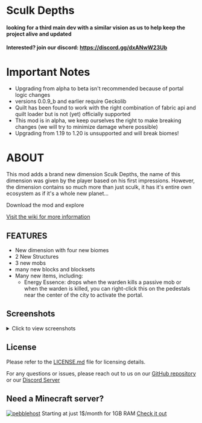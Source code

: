 # Sculk Depths

#### looking for a third main dev with a similar vision as us to help keep the project alive and updated
#### Interested? join our discord: https://discord.gg/dxANwW23Ub

# Important Notes
- Upgrading from alpha to beta isn't recommended because of portal logic changes
- versions 0.0.9_b and earlier require Geckolib
- Quilt has been found to work with the right combination of fabric api and quilt loader but is not (yet) officially supported
- This mod is in alpha, we keep ourselves the right to make breaking changes (we will try to minimize damage where possible)
- Upgrading from 1.19 to 1.20 is unsupported and will break biomes!

# ABOUT
This mod adds a brand new dimension Sculk Depths, the name of this dimension was given by the player based on his first impressions.
However, the dimension contains so much more than just sculk, it has it's entire own ecosystem as if it's a whole new planet...

Download the mod and explore

[Visit the wiki for more information](https://warior456.github.io/Sculk-Depths/)
## FEATURES
- New dimension with four new biomes
- 2 New Structures
- 3 new mobs
- many new blocks and blocksets
- Many new items, including:
  - Energy Essence: drops when the warden kills a passive mob or when the warden is killed, you can right-click this on the pedestals near the center of the city to activate the portal.

## Screenshots

<details>
  <summary>Click to view screenshots</summary>
  
  ![Sculk Depths portal](https://github.com/warior456/Sculk-Depths/assets/66562258/de043541-5ea0-430d-b137-3b56628469cb)
  ![Cephlera Caves](https://github.com/warior456/Sculk-Depths/assets/66562258/5676fd14-0ad4-4bee-8cb5-ad1ed80537be)
  ![Laboratory](https://github.com/warior456/Sculk-Depths/assets/66562258/5c4b29a9-0670-4d8c-be8e-60e0255e51b8)
  ![Underground Lab](https://github.com/warior456/Sculk-Depths/assets/66562258/90f1eb2c-3cb5-423f-913c-5021326b142a)
  ![Sculk Caves](https://user-images.githubusercontent.com/66562258/226136962-843025cf-957b-4331-a343-f8b4e9265709.png)
  ![Sculk Caves](https://user-images.githubusercontent.com/66562258/226136978-d1683dd1-d642-4cae-a204-0a92fb0ad2ba.png)
  ![Cephlera Caves](https://github.com/warior456/Sculk-Depths/assets/66562258/cd48ee13-0355-4928-86b3-0ba684f9d54d)
  
</details>

## License
Please refer to the [LICENSE.md](https://github.com/warior456/Sculk-Depths/blob/main/LICENSE.md) file for licensing details.

For any questions or issues, please reach out to us on our [GitHub repository](https://github.com/warior456/Sculk-Depths) or our [Discord Server](https://discord.gg/dxANwW23Ub)

## Need a Minecraft server?
[![pebblehost](https://github.com/warior456/Sculk-Depths/assets/66562258/ae831af6-309b-4f11-b896-5f4eb7567088)](https://billing.pebblehost.com/aff.php?aff=2968)
Starting at just 1$/month for 1GB RAM [Check it out](https://billing.pebblehost.com/aff.php?aff=2968)

